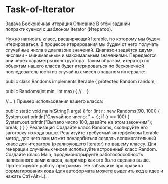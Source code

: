 # Task-of-Iterator
Задача Бесконечная итерация
Описание
В этом задании попрактикуемся с шаблоном Iterator (Итератор).

Нужно написать класс, расширяющий Iterable<Integer>, по которому мы будем итерироваться. В процессе итерирования мы будем от него получать случайные числа в диапазоне значений. Диапазон задаётся двумя числами - минимальным и максимальным значениями. Передаются они через параметры конструктора. Таким образом, итератор по объектам нашего класса будет итерироваться по бесконечной последовательности из случайных чисел в заданом интервале:

public class Randoms implements Iterable<Integer> {
  protected Random random;

  public Randoms(int min, int max) {
    //...
  }

  //...
}
Пример использования вашего класса:

public static void main(String[] args) {
  for (int r : new Randoms(90, 100)) {
    System.out.println("Случайное число: " + r);
    if (r == 100) {
      System.out.println("Выпало число 100, давайте на этом закончим");
      break;
    }
  }
}
Реализация
Создайте класс Randoms, скопируйте его заготовку из кода выше.
Реализуйте требуемый интерфейсом Iterable метод, для чего вам может понадобиться создать вспомогательный класс для итератора (реализующего Iterator<Integer>) по вашему классу.
Для генерации случайных чисел используйте встроенный класс Random.
Создайте класс Main, продемонстрируйте работосбособность написанного вами класса, например как это было сделано выше.
Протестируйте работу программы. Не забывайте про правила форматирования кода (для автоформата можете выделить код в идее и нажать Ctrl+Alt+L).
